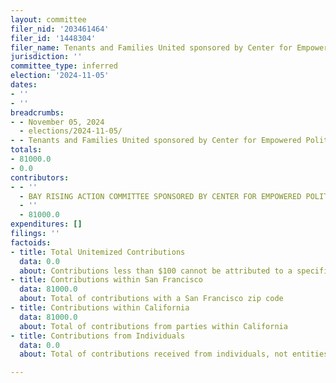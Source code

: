 ```yaml
---
layout: committee
filer_nid: '203461464'
filer_id: '1448304'
filer_name: Tenants and Families United sponsored by Center for Empowered Politics
jurisdiction: ''
committee_type: inferred
election: '2024-11-05'
dates:
- ''
- ''
breadcrumbs:
- - November 05, 2024
  - elections/2024-11-05/
- - Tenants and Families United sponsored by Center for Empowered Politics
totals:
- 81000.0
- 0.0
contributors:
- - ''
  - BAY RISING ACTION COMMITTEE SPONSORED BY CENTER FOR EMPOWERED POLITICS
  - ''
  - 81000.0
expenditures: []
filings: ''
factoids:
- title: Total Unitemized Contributions
  data: 0.0
  about: Contributions less than $100 cannot be attributed to a specific individual
- title: Contributions within San Francisco
  data: 81000.0
  about: Total of contributions with a San Francisco zip code
- title: Contributions within California
  data: 81000.0
  about: Total of contributions from parties within California
- title: Contributions from Individuals
  data: 0.0
  about: Total of contributions received from individuals, not entities

---
```


